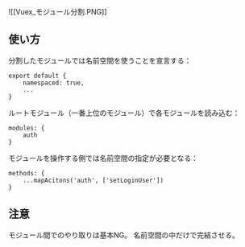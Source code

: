 ![[Vuex_モジュール分割.PNG]]

## 使い方
分割したモジュールでは名前空間を使うことを宣言する：
```
export default {
	namespaced: true,
	...
}
```
ルートモジュール（一番上位のモジュール）で各モジュールを読み込む：
```
modules: {
	auth
}
```
モジュールを操作する側では名前空間の指定が必要となる：
```
methods: {
	...mapAcitons('auth', ['setLoginUser'])
}
```

## 注意
モジュール間でのやり取りは基本NG。
名前空間の中だけで完結させる。